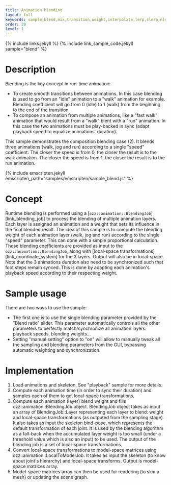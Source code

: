 ```yaml
---
title: Animation blending
layout: full
keywords: sample,blend,mix,transition,weight,interpolate,lerp,slerp,nlerp
order: 20
level: 1
---
```


{% include links.jekyll %}
{% include link_sample_code.jekyll sample="blend" %}

Description
===========

Blending is the key concept in run-time animation:

- To create smooth transitions between animations. In this case blending is used to go from an "idle" animation to a "walk" animation for example. Blending coefficient will go from 0 (idle) to 1 (walk) from the beginning to the end of the transition.
- To compose an animation from multiple animations, like a "fast walk" animation that would result from a "walk" blent with a "run" animation. In this case the two animations must be play-backed in sync (adapt playback speed to equalize animations' duration).

This sample demonstrates the composition blending case (2). It blends three animations (walk, jog and run) according to a single "speed" coefficient: The closer the speed is from 0, the closer the result is to the walk animation. The closer the speed is from 1, the closer the result is to the run animation.

{% include emscripten.jekyll emscripten_path="samples/emscripten/sample_blend.js" %}

Concept
=======

Runtime blending is performed using a [`ozz::animation::BlendingJob`][link_blending_job] to process the blending of multiple animation layers. Each layer is assigned an animation and a weight that sets its influence in the final blended result.
The idea of this sample is to compute the blending weight of each animation layer (walk, jog and run) according to the single "speed" parameter. This can done with a simple proportional calculation. Those blending coefficients are provided as input to the `ozz::animation::BlendingJob`, along with [local-space transformations][link_coordinate_system] for the 3 layers. Output will also be in local-space.
Note that the 3 animations duration also need to be synchronized such that foot steps remain synced. This is done by adapting each animation's playback speed according to their respecting weight.

Sample usage
============

There are two ways to use the sample:
- The first one is to use the single blending parameter provided by the "Blend ratio" slider. This parameter automatically controls all the other parameters to perfectly match/synchronize all animation layers: playback speeds, blending weights...
- Setting "manual setting" option to "on" will allow to manually tweak all the sampling and blending parameters from the GUI, bypassing automatic weighting and synchronization.

Implementation
==============
1. Load animations and skeleton. See "playback" sample for more details.
2. Compute each animation time (in order to sync their duration) and samples each of them to get local-space transformations.
3. Compute each animation (layer) blend weight and fills ozz::animation::BlendingJob object. BlendingJob object takes as input an array of BlendingJob::Layer representing each layer to blend: weight and local-space transformations (as outputed from the sampling stage). It also takes as input the skeleton bind-pose, which represents the default transformation of each joint. It is used by the blending algorithm as a fall-back when the accumulated layer weight is too small (under a threshold value which is also an input) to be used. The output of the blending job is a set of local-space transformations.
4. Convert local-space transformations to model-space matrices using ozz::animation::LocalToModelJob. It takes as input the skeleton (to know about joint's hierarchy) and local-space transforms. Output is model-space matrices array.
5. Model-space matrices array can then be used for rendering (to skin a mesh) or updating the scene graph.